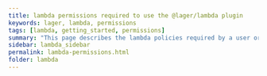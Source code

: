 ```yaml
---
title: lambda permissions required to use the @lager/lambda plugin
keywords: lager, lambda, permissions
tags: [lambda, getting_started, permissions]
summary: "This page describes the lambda policies required by a user or a role that execute AWS functionalities from @lager/lambda"
sidebar: lambda_sidebar
permalink: lambda-permissions.html
folder: lambda
---
```

